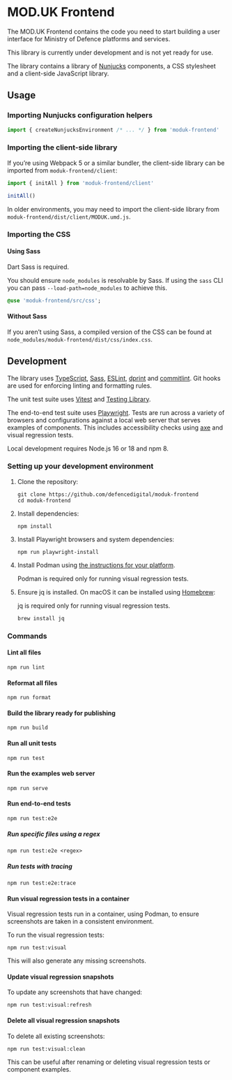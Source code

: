 # MOD.UK Frontend

The MOD.UK Frontend contains the code you need to start building a user
interface for Ministry of Defence platforms and services.

This library is currently under development and is not yet ready for use.

The library contains a library of [Nunjucks](https://www.typescriptlang.org)
components, a CSS stylesheet and a client-side JavaScript library.

## Usage

### Importing Nunjucks configuration helpers

```typescript
import { createNunjucksEnvironment /* ... */ } from 'moduk-frontend'
```

### Importing the client-side library

If you’re using Webpack 5 or a similar bundler, the client-side library can be
imported from `moduk-frontend/client`:

```javascript
import { initAll } from 'moduk-frontend/client'

initAll()
```

In older environments, you may need to import the client-side library from
`moduk-frontend/dist/client/MODUK.umd.js`.

### Importing the CSS

#### Using Sass

Dart Sass is required.

You should ensure `node_modules` is resolvable by Sass. If using the `sass` CLI
you can pass `--load-path=node_modules` to achieve this.

```sass
@use 'moduk-frontend/src/css';
```

#### Without Sass

If you aren’t using Sass, a compiled version of the CSS can be found at
`node_modules/moduk-frontend/dist/css/index.css`.

## Development

The library uses [TypeScript](https://www.typescriptlang.org),
[Sass](https://sass-lang.com), [ESLint](https://eslint.org),
[dprint](https://dprint.dev) and [commitlint](https://commitlint.js.org). Git
hooks are used for enforcing linting and formatting rules.

The unit test suite uses [Vitest](https://vitest.dev) and
[Testing Library](https://testing-library.com).

The end-to-end test suite uses [Playwright](https://playwright.dev/). Tests are
run across a variety of browsers and configurations against a local web server
that serves examples of components. This includes accessibility checks using
[axe](https://www.deque.com/axe/) and visual regression tests.

Local development requires Node.js 16 or 18 and npm 8.

### Setting up your development environment

1. Clone the repository:

   ```shell
   git clone https://github.com/defencedigital/moduk-frontend
   cd moduk-frontend
   ```

2. Install dependencies:

   ```shell
   npm install
   ```

3. Install Playwright browsers and system dependencies:

   ```shell
   npm run playwright-install
   ```

4. Install Podman using
   [the instructions for your platform](https://podman.io/getting-started/installation).

   Podman is required only for running visual regression tests.

5. Ensure jq is installed. On macOS it can be installed using
   [Homebrew](https://brew.sh/):

   jq is required only for running visual regression tests.

   ```shell
   brew install jq
   ```

### Commands

#### Lint all files

```shell
npm run lint
```

#### Reformat all files

```shell
npm run format
```

#### Build the library ready for publishing

```shell
npm run build
```

#### Run all unit tests

```shell
npm run test
```

#### Run the examples web server

```shell
npm run serve
```

#### Run end-to-end tests

```shell
npm run test:e2e
```

##### Run specific files using a regex

```shell
npm run test:e2e <regex>
```

##### Run tests with tracing

```shell
npm run test:e2e:trace
```

#### Run visual regression tests in a container

Visual regression tests run in a container, using Podman, to ensure screenshots
are taken in a consistent environment.

To run the visual regression tests:

```shell
npm run test:visual
```

This will also generate any missing screenshots.

#### Update visual regression snapshots

To update any screenshots that have changed:

```shell
npm run test:visual:refresh
```

#### Delete all visual regression snapshots

To delete all existing screenshots:

```shell
npm run test:visual:clean
```

This can be useful after renaming or deleting visual regression tests or
component examples.
